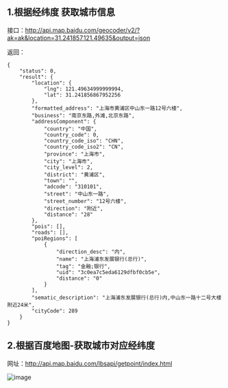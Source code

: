 ## 1.根据经纬度 获取城市信息

接口：http://api.map.baidu.com/geocoder/v2/?ak=ak&location=31.241857,121.49635&output=json

返回：
```
{
    "status": 0,
    "result": {
        "location": {
            "lng": 121.49634999999994,
            "lat": 31.241856867952256
        },
        "formatted_address": "上海市黄浦区中山东一路12号六楼",
        "business": "南京东路,外滩,北京东路",
        "addressComponent": {
            "country": "中国",
            "country_code": 0,
            "country_code_iso": "CHN",
            "country_code_iso2": "CN",
            "province": "上海市",
            "city": "上海市",
            "city_level": 2,
            "district": "黄浦区",
            "town": "",
            "adcode": "310101",
            "street": "中山东一路",
            "street_number": "12号六楼",
            "direction": "附近",
            "distance": "28"
        },
        "pois": [],
        "roads": [],
        "poiRegions": [
            {
                "direction_desc": "内",
                "name": "上海浦东发展银行(总行)",
                "tag": "金融;银行",
                "uid": "3c0ea7c5eda6129dfbf0cb5e",
                "distance": "0"
            }
        ],
        "sematic_description": "上海浦东发展银行(总行)内,中山东一路十二号大楼附近24米",
        "cityCode": 289
    }
}
```

## 2.根据百度地图-获取城市对应经纬度

网址：http://api.map.baidu.com/lbsapi/getpoint/index.html

![image](
https://github.com/weilyf2017/Blog/blob/master/images/%E7%99%BE%E5%BA%A6%E5%9C%B0%E5%9B%BE-%E8%8E%B7%E5%8F%96%E5%9C%B0%E7%82%B9%E7%BB%8F%E7%BA%AC%E5%BA%A6.png)
